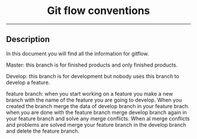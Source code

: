 <div id="toc" align="center">
  <ul style="list-style: none">
    <summary>
      <h1>Git flow conventions</h1>
    </summary>
  </ul>
</div>

---

## Description
In this document you will find all the information for gitflow.

Master: this branch is for finished products and only finished products.

Develop: this branch is for development but nobody uses this branch to develop a feature.

feature branch: when you start working on a feature you make a new branch with the name of the feature you are going to develop. When you created the branch merge the data of develop branch in your feature brach. when you are done with the feature branch merge develop branch again in your feature branch and solve any merge conflicts. When al merge conflicts and problems are solved merge your feature branch in the develop branch and delete the feature branch. 
